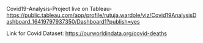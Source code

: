 Covid19-Analysis-Project live on Tableau- https://public.tableau.com/app/profile/rutuja.wardole/viz/Covid19AnalysisDashboard_16419797937350/Dashboard1?publish=yes

Link for Covid Dataset: https://ourworldindata.org/covid-deaths
